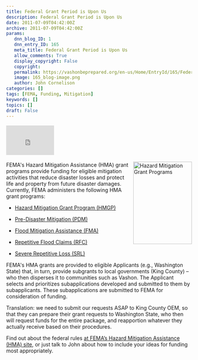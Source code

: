 ```yaml
---
title: Federal Grant Period is Upon Us
description: Federal Grant Period is Upon Us
date: 2011-07-09T04:42:00Z
archive: 2011-07-09T04:42:00Z
params:
   dnn_blog_ID: 1
   dnn_entry_ID: 165
   meta_title: Federal Grant Period is Upon Us
   allow_comments: True
   display_copyright: False
   copyright: 
   permalink: https://vashonbeprepared.org/en-us/Home/EntryId/165/Federal-Grant-Period-is-Upon-Us
   image: 165_blog-image.png
   author: John Cornelison
categories: []
tags: [FEMA, Funding, Mitigation]
keywords: []
topics: []
draft: False
---
```


<div class="wlWriterHeaderFooter" style="padding-bottom: 4px; margin: 0px; padding-left: 0px; padding-right: 0px; float: none; padding-top: 4px;"><iframe src="http://www.facebook.com/widgets/like.php?href=http://vashoneoc.org/Blogs/VashonPreparedness/tabid/164/EntryId/165/Federal-Grant-Period-is-Upon-Us.aspx" frameborder="0" scrolling="no" style="width: 130px; height: 80px;border: medium none;"></iframe></div>
<p><img width="159" height="223" style="margin: 0px 0px 5px 5px; display: inline; float: right;" alt="Hazard Mitigation Grant Programs" src="http://www.bhs.idaho.gov/images/Mitigation/HMA-Logo.jpg" />FEMA's Hazard Mitigation Assistance (HMA) grant programs provide funding for eligible mitigation activities that reduce disaster losses and protect life and property from future disaster damages. Currently, FEMA administers the following HMA grant programs:</p>
<ul>
    <li>
    <p><a href="http://www.fema.gov/government/grant/hmgp/index.shtm">Hazard Mitigation Grant Program (HMGP)</a></p>
    </li>
    <li>
    <p><a href="http://www.fema.gov/government/grant/pdm/index.shtm">Pre-Disaster Mitigation (PDM)</a></p>
    </li>
    <li>
    <p><a href="http://www.fema.gov/government/grant/fma/index.shtm">Flood Mitigation Assistance (FMA)</a></p>
    </li>
    <li>
    <p><a href="http://www.fema.gov/government/grant/rfc/index.shtm">Repetitive Flood Claims (RFC)</a></p>
    </li>
    <li>
    <p><a href="http://www.fema.gov/government/grant/srl/index.shtm">Severe Repetitive Loss (SRL)</a></p>
    </li>
</ul>
<p>FEMA's HMA grants are provided to eligible Applicants (e.g., Washington State) that, in turn, provide subgrants to local governments (King County) &ndash; who then disperses it to communities such as Vashon. The Applicant selects and prioritizes subapplications developed and submitted to them by subapplicants. These subapplications are submitted to FEMA for consideration of funding.</p>
<p>Translation: we need to submit our requests ASAP to King County OEM, so that they can prepare their grant requests to Washington State, who then will request funds for the entire package, and reapportion whatever they actually receive based on their procedures.</p>
<p>Find out about the federal rules <a href="http://www.fema.gov/government/grant/hma/index.shtm" target="_blank">at FEMA&rsquo;s Hazard Mitigation Assistance (HMA) site</a>, or just talk to John about how to include your ideas for funding most appropriately.</p>
